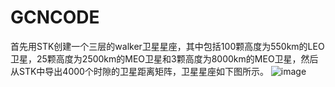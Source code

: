 # GCNCODE
首先用STK创建一个三层的walker卫星星座，其中包括100颗高度为550km的LEO卫星，25颗高度为2500km的MEO卫星和3颗高度为8000km的MEO卫星，然后从STK中导出4000个时隙的卫星距离矩阵，卫星星座如下图所示。
![image](https://github.com/user-attachments/assets/9dfb8161-702e-4e2f-996b-80d1e6dc9472)

